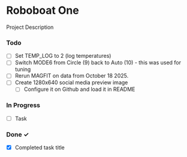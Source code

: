 # Roboboat One

Project Description

### Todo

- [ ] Set TEMP_LOG to 2 (log temperatures)
- [ ] Switch MODE6 from Circle (9) back to Auto (10) - this was used for tuning
- [ ] Rerun MAGFIT on data from October 18 2025.
- [ ] Create 1280x640 social media preview image
  - [ ] Configure it on Github and load it in README

### In Progress
- [ ] Task

### Done ✓
- [x] Completed task title  
